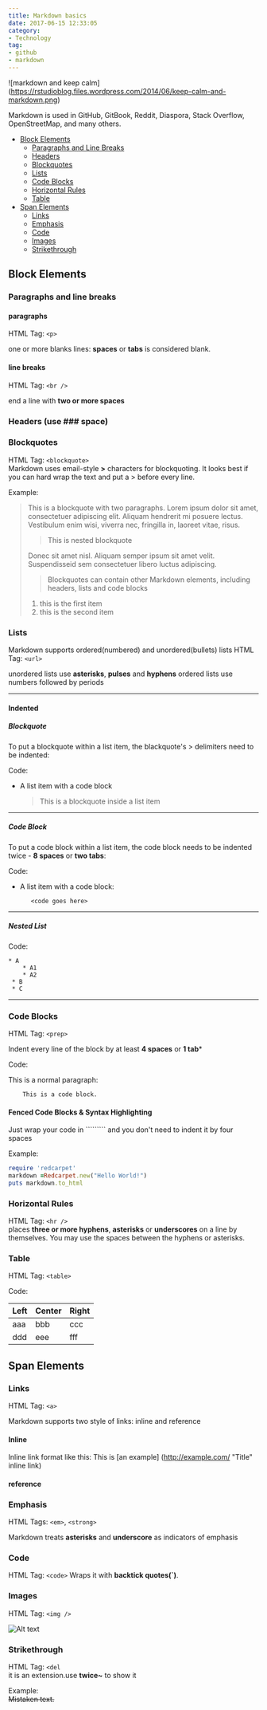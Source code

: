 ```yaml
---
title: Markdown basics
date: 2017-06-15 12:33:05
category:
- Technology
tag:
- github
- markdown
---
```

![markdown and keep calm] (https://rstudioblog.files.wordpress.com/2014/06/keep-calm-and-markdown.png)

Markdown is used in GitHub, GitBook, Reddit, Diaspora, Stack Overflow, OpenStreetMap, and many others.

* [Block Elements](#block-elements)
  * [Paragraphs and Line Breaks](#paragraphs-and-line-breaks)
  * [Headers](#headers)
  * [Blockquotes](#blockquotes)
  * [Lists](#lists)
  * [Code Blocks](#code-blocks)
  * [Horizontal Rules](#horizontal-rules)
  * [Table](#table)
* [Span Elements](#span-elements)
  * [Links](#links)
  * [Emphasis](#emphasis)
  * [Code](#code)
  * [Images](#images)
  * [Strikethrough](#strikethrough)


## Block Elements
### Paragraphs and line breaks
#### paragraphs
HTML Tag: `<p>`

one or more blanks lines: **spaces** or **tabs** is considered blank.

#### line breaks
HTML Tag: `<br />`

end a line with **two or more spaces**

### Headers (use ### space)
### Blockquotes
HTML Tag: `<blockquote>`  
Markdown uses email-style **>** characters for blockquoting. It looks best if you can hard wrap the text and put a > before every line.

Example:

> This is a blockquote with two paragraphs. Lorem ipsum dolor sit amet, consectetuer adipiscing elit. Aliquam hendrerit mi posuere lectus. Vestibulum enim wisi, viverra nec, fringilla in, laoreet vitae, risus.
> > This is nested blockquote
> 
> Donec sit amet nisl. Aliquam semper ipsum sit amet velit. Suspendisseid sem consectetuer libero luctus adipiscing.
> > Blockquotes can contain other Markdown elements, including headers, lists and code blocks
> 
> 1. this is the first item
> 2. this is the second item

### Lists
Markdown supports ordered(numbered) and unordered(bullets) lists
HTML Tag: `<url>`  

unordered lists use **asterisks**, **pulses** and **hyphens**
ordered lists use numbers followed by periods

***
#### Indented

##### Blockquote
To put a blockquote within a list item, the blackquote's > delimiters need to be indented:

Code: 
   
* A list item with a code block
     
   > This is a blockquote
   >inside a list item   

***
##### Code Block
To put a code block within a list item, the code block needs to be indented twice - **8 spaces** or **two tabs**:

Code:

* A list item with a code block:
		 
		 <code goes here>
		 
***
##### Nested List
Code:
    
    * A		 
		* A1
		* A2
	 * B
	 * C
	 
***
### Code Blocks
HTML Tag: `<prep>`

Indent every line of the block by at least **4 spaces** or **1 tab***

Code:

This is a normal paragraph:

        This is a code block.
        
#### Fenced Code Blocks & Syntax Highlighting
Just wrap your code in ````````` and you don't need to indent it by four spaces

Example:

```ruby
require 'redcarpet'
markdown =Redcarpet.new("Hello World!")
puts markdown.to_html
```

### Horizontal Rules
HTML Tag: `<hr />`  
places **three or more hyphens**, **asterisks** or **underscores** on a line by themselves. You may use the spaces between the hyphens or asterisks.

### Table
HTML Tag: `<table>`

Code:

| Left | Center | Right |
|------|--------|-------|
|aaa   |bbb     |ccc    |
|ddd   |eee     |fff    |

## Span Elements
### Links
HTML Tag: `<a>`

Markdown supports two style of links: inline and reference

#### Inline
Inline link format like this: 
This is [an example] (http://example.com/ "Title" inline link)

#### reference
[Google]: http://google.com/

### Emphasis
HTML Tags: `<em>`, `<strong>`

Markdown treats **asterisks** and **underscore** as indicators of emphasis

### Code
HTML Tag: `<code>`
Wraps it with **backtick quotes(`)**.

### Images
HTML Tag: `<img />`

![Alt text](/path/to/img.jpg "optional title")

### Strikethrough
HTML Tag: `<del`   
it is an extension.use **twice~** to show it
         
Example:     
~~Mistaken text.~~





